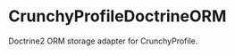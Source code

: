 CrunchyProfileDoctrineORM
===============================

Doctrine2 ORM storage adapter for CrunchyProfile. 